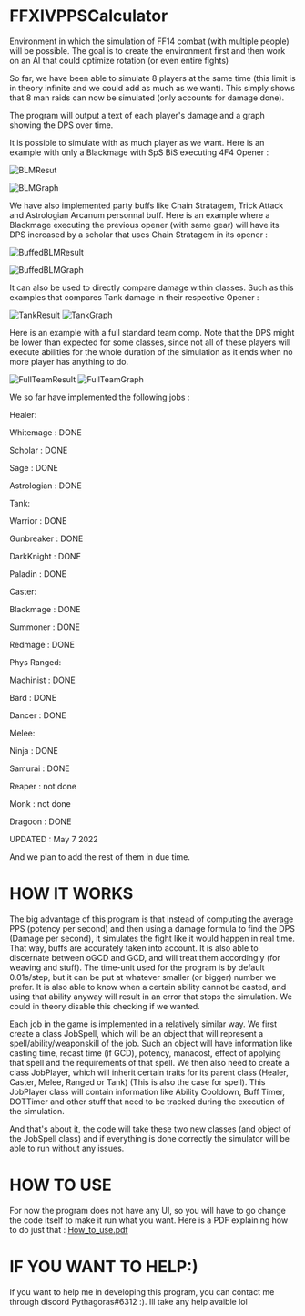 # FFXIVPPSCalculator
Environment in which the simulation of FF14 combat (with multiple people) will be possible. 
The goal is to create the environment first and then work on an AI that could optimize rotation (or even entire fights)


So far, we have been able to simulate 8 players at the same time (this limit is in theory infinite and we could add as much as we want).
This simply shows that 8 man raids can now be simulated (only accounts for damage done).

The program will output a text of each player's damage and a graph showing the DPS over time.

It is possible to simulate with as much player as we want. Here is an example with only a Blackmage with SpS BiS executing 4F4 Opener : 

![BLMResut](https://user-images.githubusercontent.com/62820030/164585293-35eeb621-5795-4ffe-94be-812416ab446d.PNG)

![BLMGraph](https://user-images.githubusercontent.com/62820030/164585292-6c0f5485-5ea9-4070-ab6a-abef2c01f35c.PNG)


We have also implemented party buffs like Chain Stratagem, Trick Attack and Astrologian Arcanum personnal buff. Here is an example where a Blackmage executing the previous opener (with same gear)
will have its DPS increased by a scholar that uses Chain Stratagem in its opener : 

![BuffedBLMResult](https://user-images.githubusercontent.com/62820030/164585423-68449783-9beb-4714-ae1f-5c52b312862b.PNG)

![BuffedBLMGraph](https://user-images.githubusercontent.com/62820030/164585427-fc76e69b-5fa9-4d21-abc0-5d6e4486dda7.PNG)

It can also be used to directly compare damage within classes. Such as this examples that compares Tank damage in their respective Opener : 
 
![TankResult](https://user-images.githubusercontent.com/62820030/164585479-071c5e2c-7a21-4101-baab-f14d8d777be0.PNG)
![TankGraph](https://user-images.githubusercontent.com/62820030/164585481-c4aa80a7-e400-403b-b00b-3f8217a7539e.PNG)

Here is an example with a full standard team comp. Note that the DPS might be lower than expected for some classes, since not all of these players
will execute abilities for the whole duration of the simulation as it ends when no more player has anything to do.

![FullTeamResult](https://user-images.githubusercontent.com/62820030/164585700-e0aebc62-8ab8-47a9-a114-cb6dd0eb6fb0.PNG)
![FullTeamGraph](https://user-images.githubusercontent.com/62820030/164585712-5b8f5f5d-5f02-4188-b3a5-26c004ebca20.PNG)

We so far have implemented the following jobs :


Healer:

Whitemage : DONE

Scholar : DONE

Sage : DONE

Astrologian : DONE

Tank:

Warrior : DONE

Gunbreaker : DONE

DarkKnight : DONE

Paladin : DONE

Caster:

Blackmage : DONE

Summoner : DONE

Redmage : DONE

Phys Ranged:

Machinist : DONE

Bard : DONE

Dancer : DONE

Melee:

Ninja : DONE

Samurai : DONE

Reaper : not done

Monk : not done

Dragoon : DONE

UPDATED : May 7 2022

And we plan to add the rest of them in due time.



# HOW IT WORKS

The big advantage of this program is that instead of computing the average PPS (potency per second) and then using a damage formula to find the
DPS (Damage per second), it simulates the fight like it would happen in real time. That way, buffs are accurately taken into account. It is also able to discernate between oGCD and GCD, and will treat them accordingly (for weaving and stuff). The time-unit used for the program is by default 0.01s/step, but it can be put at whatever smaller (or bigger) number we prefer. It is also able to know when a certain ability cannot be casted, and using that ability anyway will result in an error that stops the simulation. We could in theory disable this checking if we wanted.

Each job in the game is implemented in a relatively similar way. We first create a class JobSpell, which will be an object that will represent a spell/ability/weaponskill of the job. Such an object will have information like casting time, recast time (if GCD), potency, manacost, effect of applying that spell and the requirements of that spell. We then also need to create a class JobPlayer, which will inherit certain traits for its parent class (Healer, Caster, Melee, Ranged or Tank) (This is also the case for spell). This JobPlayer class will contain information like Ability Cooldown, Buff Timer, DOTTimer and other stuff that need to be tracked during the execution of the simulation.

And that's about it, the code will take these two new classes (and object of the JobSpell class) and if everything is done correctly the simulator will be able to run without any issues.

# HOW TO USE

For now the program does not have any UI, so you will have to go change the code itself to make it run what you want. Here is a PDF explaining how to do just that : 
[How_to_use.pdf](https://github.com/IAmPythagoras/FFXIVPPSCalculator/files/8599169/How_to_use.pdf)


# IF YOU WANT TO HELP:)

If you want to help me in developing this program, you can contact me through discord Pythagoras#6312 :). Ill take any help avaible lol
